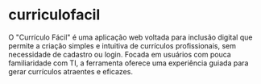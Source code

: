 # curriculofacil
O "Currículo Fácil" é uma aplicação web voltada para inclusão digital que permite a criação simples e intuitiva de
currículos profissionais, sem necessidade de cadastro ou login. Focada em usuários com pouca familiaridade com TI,
a ferramenta oferece uma experiência guiada para gerar currículos atraentes e eficazes.
